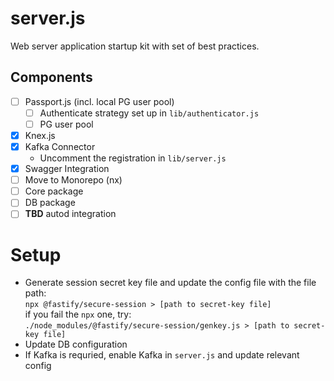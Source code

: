 # server.js

Web server application startup kit with set of best practices.


## Components

- [ ] Passport.js (incl. local PG user pool)
  - [ ] Authenticate strategy set up in `lib/authenticator.js`
  - [ ] PG user pool
- [x] Knex.js
- [x] Kafka Connector
  - Uncomment the registration in `lib/server.js`
- [x] Swagger Integration
- [ ] Move to Monorepo (nx)
- [ ] Core package
- [ ] DB package
- [ ] **TBD** autod integration

# Setup
- Generate session secret key file and update the config file with the file path:  
  ```npx @fastify/secure-session > [path to secret-key file]```  
  if you fail the `npx` one, try:  
  ```./node_modules/@fastify/secure-session/genkey.js > [path to secret-key file]```
- Update DB configuration 
- If Kafka is requried, enable Kafka in `server.js` and update relevant config
